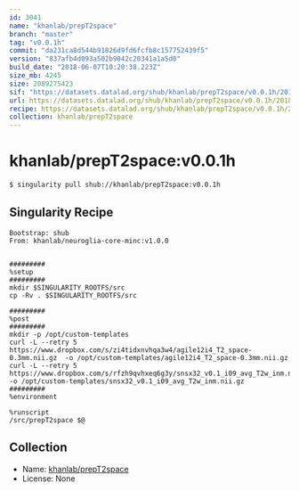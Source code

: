 ```yaml
---
id: 3041
name: "khanlab/prepT2space"
branch: "master"
tag: "v0.0.1h"
commit: "da231ca8d544b91826d9fd6fcfb8c157752439f5"
version: "837afb4d093a502b9042c20341a1a5d0"
build_date: "2018-06-07T10:20:38.223Z"
size_mb: 4245
size: 2089275423
sif: "https://datasets.datalad.org/shub/khanlab/prepT2space/v0.0.1h/2018-06-07-da231ca8-837afb4d/837afb4d093a502b9042c20341a1a5d0.simg"
url: https://datasets.datalad.org/shub/khanlab/prepT2space/v0.0.1h/2018-06-07-da231ca8-837afb4d/
recipe: https://datasets.datalad.org/shub/khanlab/prepT2space/v0.0.1h/2018-06-07-da231ca8-837afb4d/Singularity
collection: khanlab/prepT2space
---
```


# khanlab/prepT2space:v0.0.1h

```bash
$ singularity pull shub://khanlab/prepT2space:v0.0.1h
```

## Singularity Recipe

```singularity
Bootstrap: shub
From: khanlab/neuroglia-core-minc:v1.0.0


#########
%setup
#########
mkdir $SINGULARITY_ROOTFS/src
cp -Rv . $SINGULARITY_ROOTFS/src

#########
%post
#########
mkdir -p /opt/custom-templates
curl -L --retry 5 https://www.dropbox.com/s/zi4tidxnvhqa3w4/agile12i4_T2_space-0.3mm.nii.gz  -o /opt/custom-templates/agile12i4_T2_space-0.3mm.nii.gz
curl -L --retry 5 https://www.dropbox.com/s/rfzh9qvhxeq6g3y/snsx32_v0.1_i09_avg_T2w_inm.nii.gz  -o /opt/custom-templates/snsx32_v0.1_i09_avg_T2w_inm.nii.gz
#########
%environment

%runscript
/src/prepT2space $@
```

## Collection

 - Name: [khanlab/prepT2space](https://github.com/khanlab/prepT2space)
 - License: None

